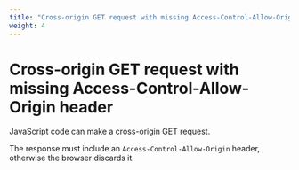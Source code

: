 ```yaml
---
title: "Cross-origin GET request with missing Access-Control-Allow-Origin header"
weight: 4
---
```


# Cross-origin GET request with missing Access-Control-Allow-Origin header

JavaScript code can make a cross-origin GET request.

The response must include an `Access-Control-Allow-Origin` header, otherwise the browser discards it.